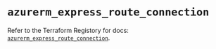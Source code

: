 # `azurerm_express_route_connection`

Refer to the Terraform Registory for docs: [`azurerm_express_route_connection`](https://www.terraform.io/docs/providers/azurerm/r/express_route_connection).

